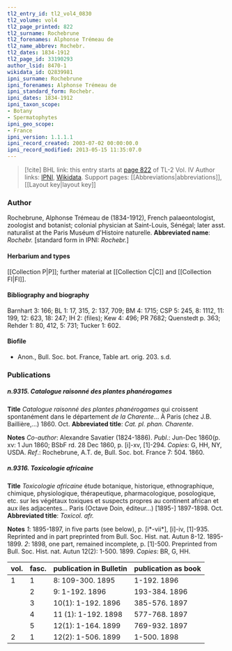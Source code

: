 ```yaml
---
tl2_entry_id: tl2_vol4_0830
tl2_volume: vol4
tl2_page_printed: 822
tl2_surname: Rochebrune
tl2_forenames: Alphonse Trémeau de
tl2_name_abbrev: Rochebr.
tl2_dates: 1834-1912
tl2_page_id: 33190293
author_lsid: 8470-1
wikidata_id: Q2839981
ipni_surname: Rochebrune
ipni_forenames: Alphonse Trémeau de
ipni_standard_form: Rochebr.
ipni_dates: 1834-1912
ipni_taxon_scope: 
- Botany
- Spermatophytes
ipni_geo_scope: 
- France
ipni_version: 1.1.1.1
ipni_record_created: 2003-07-02 00:00:00.0
ipni_record_modified: 2013-05-15 11:35:07.0
---
```


> [!cite] BHL link: this entry starts at [page 822](https://www.biodiversitylibrary.org/page/33190293) of TL-2 Vol. IV
> Author links: [IPNI](https://www.ipni.org/a/8470-1), [Wikidata](https://www.wikidata.org/wiki/Q2839981). Support pages: [[Abbreviations|abbreviations]], [[Layout key|layout key]]

### Author

Rochebrune, Alphonse Trémeau de (1834-1912), French palaeontologist, zoologist and botanist; colonial physician at Saint-Louis, Sénégal; later asst. naturalist at the Paris Muséum d'Histoire naturelle. 
**Abbreviated name**: *Rochebr.* \[standard form in IPNI: *Rochebr.*\]

#### Herbarium and types

[[Collection P|P]]; further material at [[Collection C|C]] and [[Collection FI|FI]].

#### Bibliography and biography

Barnhart 3: 166; BL 1: 17, 315, 2: 137, 709; BM 4: 1715; CSP 5: 245, 8: 1112, 11: 199, 12: 623, 18: 247; IH 2: (files); Kew 4: 496; PR 7682; Quenstedt p. 363; Rehder 1: 80, 412, 5: 731; Tucker 1: 602.

#### Biofile

- Anon., Bull. Soc. bot. France, Table art. orig. 203. s.d.

### Publications

##### n.9315. Catalogue raisonné des plantes phanérogames

**Title**
*Catalogue raisonné des plantes phanérogames* qui croissent spontanément dans le département *de la Charente*... À Paris (chez J.B. Baillière,...) 1860. Oct.
**Abbreviated title**: *Cat. pl. phan. Charente*.

**Notes**
*Co-author*: Alexandre Savatier (1824-1886).
*Publ*.: Jun-Dec 1860(p. xv: 1 Jun 1860; BSbF rd. 28 Dec 1860, p. \[i\]-xv, \[1\]-294. *Copies*: G, HH, NY, USDA.
*Ref*.: Rochebrune, A.T. de, Bull. Soc. bot. France 7: 504. 1860.

##### n.9316. Toxicologie africaine

**Title**
*Toxicologie africaine* étude botanique, historique, ethnographique, chimique, physiologique, thérapeutique, pharmacologique, posologique, etc. sur les végétaux toxiques et suspects propres au continent african et aux iles adjacentes... Paris (Octave Doin, éditeur...) \[1895-\] 1897-1898. Oct.
**Abbreviated title**: *Toxicol. afr.*

**Notes**
*1*: 1895-1897, in five parts (see below), p. \[i\*-vii\*\], \[i\]-iv, \[1\]-935. Reprinted and in part preprinted from Bull. Soc. Hist. nat. Autun 8-12. 1895-1899.
*2*: 1898, one part, remained incomplete, p. \[1\]-500. Preprinted from Bull. Soc. Hist. nat. Autun 12(2): 1-500. 1899.
*Copies*: BR, G, HH.

|vol.	|fasc.	|publication in Bulletin	|publication as book|
|---	|---	|---	|---	|
|1	|1	|8: 109-300. 1895	|1-192. 1896
|	|2	|9: 1-192. 1896	|193-384. 1896
|	|3	|10(1): 1-192. 1896	|385-576. 1897
|	|4	|11 (1): 1-192. 1898	|577-768. 1897
|	|5	|12(1): 1-164. 1899	|769-932. 1897
|2	|1	|12(2): 1-506. 1899	|1-500. 1898

